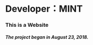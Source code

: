 <h1>Developer：MINT</h1>     <h3>This is a Website</h3>

<h5>The project began in August 23, 2018.</h5>
